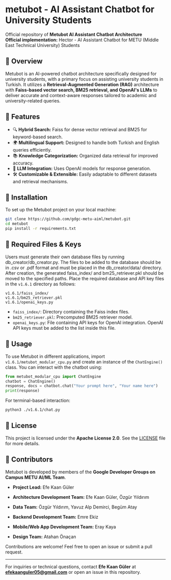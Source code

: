 # metubot - AI Assistant Chatbot for University Students

Official repository of **Metubot AI Assistant Chatbot Architecture**\
**Official implementation:** Hector - AI Assistant Chatbot for METU (Middle East Technical University) Students

## 📌 Overview

Metubot is an AI-powered chatbot architecture specifically designed for university students, with a primary focus on assisting university students in Turkish. It utilizes a **Retrieval-Augmented Generation (RAG)** architecture with **Faiss-based vector search, BM25 retrieval, and OpenAI's LLMs** to deliver accurate and context-aware responses tailored to academic and university-related queries.

## 🚀 Features

- 🔍 **Hybrid Search:** Faiss for dense vector retrieval and BM25 for keyword-based search.
- 🌍 **Multilingual Support:** Designed to handle both Turkish and English queries efficiently.
- 📚 **Knowledge Categorization:** Organized data retrieval for improved accuracy.
- 🤖 **LLM Integration:** Uses OpenAI models for response generation.
- 🛠 **Customizable & Extensible:** Easily adaptable to different datasets and retrieval mechanisms.

## 🔧 Installation

To set up the Metubot project on your local machine:

```bash
git clone https://github.com/gdgc-metu-aiml/metubot.git
cd metubot
pip install -r requirements.txt
```

## 📂 Required Files & Keys

Users must generate their own database files by running db_creator/db_creator.py. The files to be added to the database should be in .csv or .pdf format and must be placed in the db_creator/data/ directory. After creation, the generated faiss_index/ and bm25_retriever.pkl should be moved to the specified paths. Place the required database and API key files in the `v1.6.1` directory as follows:

```
v1.6.1/faiss_index/
v1.6.1/bm25_retriever.pkl
v1.6.1/openai_keys.py
```

- `faiss_index/`: Directory containing the Faiss index files.
- `bm25_retriever.pkl`: Precomputed BM25 retriever model.
- `openai_keys.py`: File containing API keys for OpenAI integration. OpenAI API keys must be added to the list inside this file.

## 💬 Usage

To use Metubot in different applications, import `v1.6.1/metubot_modular_cpu.py` and create an instance of the `ChatEngine()` class. You can interact with the chatbot using:

```python
from metubot_modular_cpu import ChatEngine
chatbot = ChatEngine()
response, docs = chatbot.chat("Your prompt here", "Your name here")
print(response)
```

For terminal-based interaction:

```bash
python3 ./v1.6.1/chat.py
```

## 📜 License

This project is licensed under the **Apache License 2.0**. See the [LICENSE](LICENSE) file for more details.

## 👥 Contributors

Metubot is developed by members of the **Google Developer Groups on Campus METU AI/ML Team**.

- **Project Lead:** Efe Kaan Güler

- **Architecture Development Team:** Efe Kaan Güler, Özgür Yıldırım

- **Data Team:** Özgür Yıldırım, Yavuz Alp Demirci, Begüm Atay

- **Backend Development Team:** Emre Ekiz

- **Mobile/Web App Development Team:** Eray Kaya

- **Design Team:** Atahan Önaçan

Contributions are welcome! Feel free to open an issue or submit a pull request.

---

For inquiries or technical questions, contact **Efe Kaan Güler** at **[efekaanguler05@gmail.com](mailto\:efekaanguler05@gmail.com)** or open an issue in this repository.


